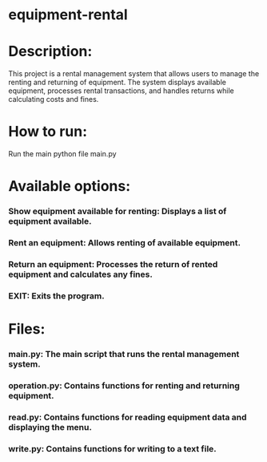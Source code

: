 # equipment-rental

# Description:
This project is a rental management system that allows users to manage the renting and returning of equipment. The system displays available equipment, processes rental transactions, and handles returns while calculating costs and fines.

# How to run:
Run the main python file main.py

# Available options:
### Show equipment available for renting: Displays a list of equipment available.
### Rent an equipment: Allows renting of available equipment.
### Return an equipment: Processes the return of rented equipment and calculates any fines.
### EXIT: Exits the program.

# Files:
### main.py: The main script that runs the rental management system.
### operation.py: Contains functions for renting and returning equipment.
### read.py: Contains functions for reading equipment data and displaying the menu.
### write.py: Contains functions for writing to a text file.
